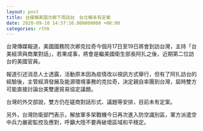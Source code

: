 ```yaml
---
layout: post
title: 台媒稱美國次卿下周訪台　台北稱未有定案
date: 2020-09-10 14:57:16.000000000 +08:00
categories: rthk
---
```


台灣傳媒報道，美國國務院次卿克拉奇今個月17日至19日將會到訪台灣，主持「台美經濟與商業對話」，若果成事，將會是繼美國衛生部長阿扎之後，近期第二位訪台的美國官員。

報道引述消息人士透露，活動原本因為疫情改以視訊方式舉行，但有了阿扎訪台的經驗後，主管經濟發展及能源環境事務的克拉奇，決定親自率團到台灣，屆時雙方可能直接討論台美雙邊貿易協定議題。

台灣的外交部說，雙方仍在磋商對話形式、議題等安排，目前未有定案。

另外，台灣防衛部門表示，解放軍多架戰機今日再次進入防空識別區，軍方派遣空中兵力嚴密監控及應對，呼籲大陸不要再破壞區域和平穩定。
